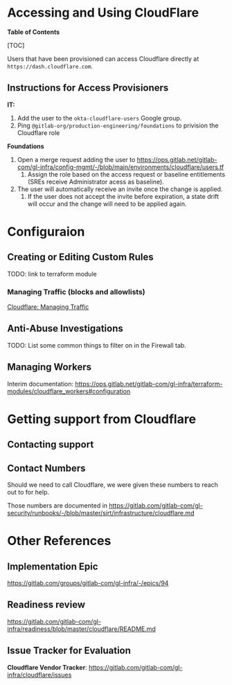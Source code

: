 # Accessing and Using CloudFlare

**Table of Contents**

[TOC]

Users that have been provisioned can access Cloudflare directly at
`https://dash.cloudflare.com`.

## Instructions for Access Provisioners

**IT:**

1. Add the user to the `okta-cloudflare-users` Google group.
1. Ping `@gitlab-org/production-engineering/foundations` to privision the Cloudflare role

**Foundations**

1. Open a merge request adding the user to <https://ops.gitlab.net/gitlab-com/gl-infra/config-mgmt/-/blob/main/environments/cloudflare/users.tf>
   1. Assign the role based on the access request or baseline entitlements (SREs receive Administrator acess as baseline).
1. The user will automatically receive an invite once the change is applied.
   1. If the user does not accept the invite before expiration, a state drift will occur and the change will need to be applied again.

# Configuraion

## Creating or Editing Custom Rules

TODO: link to terraform module

### Managing Traffic (blocks and allowlists)

[Cloudflare: Managing Traffic](./cloudflare-managing-traffic.md)

## Anti-Abuse Investigations

TODO: List some common things to filter on in the Firewall tab.

## Managing Workers

Interim documentation: <https://ops.gitlab.net/gitlab-com/gl-infra/terraform-modules/cloudflare_workers#configuration>

# Getting support from Cloudflare

## Contacting support

## Contact Numbers

Should we need to call Cloudflare, we were given these numbers to reach out to for help.

Those numbers are documented in <https://gitlab.com/gitlab-com/gl-security/runbooks/-/blob/master/sirt/infrastructure/cloudflare.md>

# Other References

## Implementation Epic

<https://gitlab.com/groups/gitlab-com/gl-infra/-/epics/94>

## Readiness review

<https://gitlab.com/gitlab-com/gl-infra/readiness/blob/master/cloudflare/README.md>

## Issue Tracker for Evaluation

**Cloudflare Vendor Tracker**: <https://gitlab.com/gitlab-com/gl-infra/cloudflare/issues>
